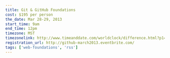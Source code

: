 ```yaml
---
title: Git & GitHub Foundations
cost: $195 per person
the_date: Mar 28-29, 2013
start_time: 9am
end_time: 12pm
timezone: MST
timezonelink: http://www.timeanddate.com/worldclock/difference.html?p1=75
registration_url: http://github-march2013.eventbrite.com/
tags: ['web-foundations', 'rss']
---
```

